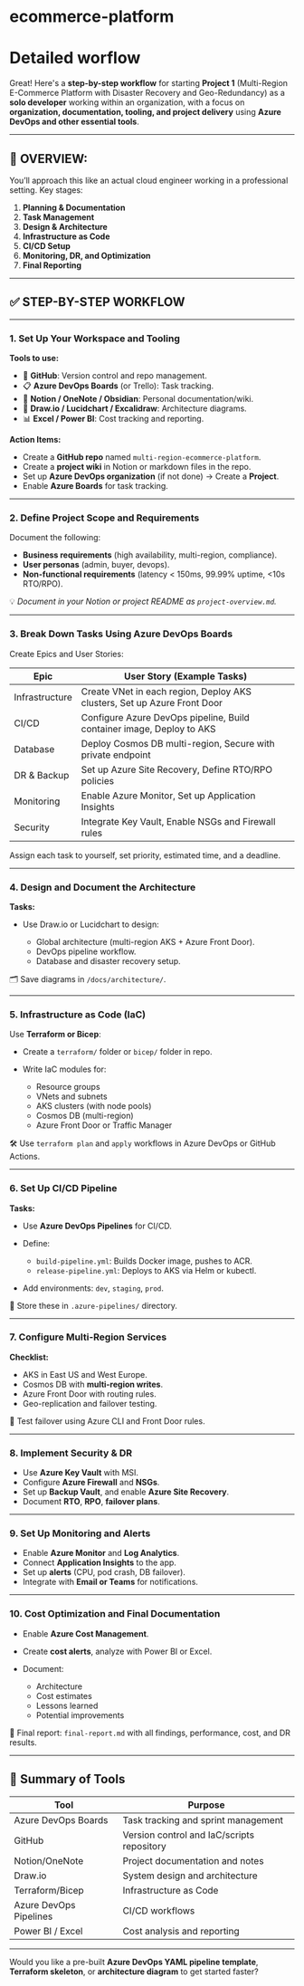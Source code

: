 # ecommerce-platform
# Detailed worflow 

Great! Here's a **step-by-step workflow** for starting **Project 1** (Multi-Region E-Commerce Platform with Disaster Recovery and Geo-Redundancy) as a **solo developer** working within an organization, with a focus on **organization, documentation, tooling, and project delivery** using **Azure DevOps and other essential tools**.

---

## 🧭 OVERVIEW:

You’ll approach this like an actual cloud engineer working in a professional setting. Key stages:

1. **Planning & Documentation**
2. **Task Management**
3. **Design & Architecture**
4. **Infrastructure as Code**
5. **CI/CD Setup**
6. **Monitoring, DR, and Optimization**
7. **Final Reporting**

---

## ✅ STEP-BY-STEP WORKFLOW

---

### **1. Set Up Your Workspace and Tooling**

**Tools to use:**

* 📁 **GitHub**: Version control and repo management.
* 📋 **Azure DevOps Boards** (or Trello): Task tracking.
* 📄 **Notion / OneNote / Obsidian**: Personal documentation/wiki.
* 📐 **Draw\.io / Lucidchart / Excalidraw**: Architecture diagrams.
* 📊 **Excel / Power BI**: Cost tracking and reporting.

**Action Items:**

* Create a **GitHub repo** named `multi-region-ecommerce-platform`.
* Create a **project wiki** in Notion or markdown files in the repo.
* Set up **Azure DevOps organization** (if not done) → Create a **Project**.
* Enable **Azure Boards** for task tracking.

---

### **2. Define Project Scope and Requirements**

Document the following:

* **Business requirements** (high availability, multi-region, compliance).
* **User personas** (admin, buyer, devops).
* **Non-functional requirements** (latency < 150ms, 99.99% uptime, <10s RTO/RPO).

💡 *Document in your Notion or project README as `project-overview.md`.*

---

### **3. Break Down Tasks Using Azure DevOps Boards**

Create Epics and User Stories:

| Epic           | User Story (Example Tasks)                                               |
| -------------- | ------------------------------------------------------------------------ |
| Infrastructure | Create VNet in each region, Deploy AKS clusters, Set up Azure Front Door |
| CI/CD          | Configure Azure DevOps pipeline, Build container image, Deploy to AKS    |
| Database       | Deploy Cosmos DB multi-region, Secure with private endpoint              |
| DR & Backup    | Set up Azure Site Recovery, Define RTO/RPO policies                      |
| Monitoring     | Enable Azure Monitor, Set up Application Insights                        |
| Security       | Integrate Key Vault, Enable NSGs and Firewall rules                      |

Assign each task to yourself, set priority, estimated time, and a deadline.

---

### **4. Design and Document the Architecture**

**Tasks:**

* Use Draw\.io or Lucidchart to design:

  * Global architecture (multi-region AKS + Azure Front Door).
  * DevOps pipeline workflow.
  * Database and disaster recovery setup.

🗂 Save diagrams in `/docs/architecture/`.

---

### **5. Infrastructure as Code (IaC)**

Use **Terraform or Bicep**:

* Create a `terraform/` folder or `bicep/` folder in repo.
* Write IaC modules for:

  * Resource groups
  * VNets and subnets
  * AKS clusters (with node pools)
  * Cosmos DB (multi-region)
  * Azure Front Door or Traffic Manager

🛠 Use `terraform plan` and `apply` workflows in Azure DevOps or GitHub Actions.

---

### **6. Set Up CI/CD Pipeline**

**Tasks:**

* Use **Azure DevOps Pipelines** for CI/CD.
* Define:

  * `build-pipeline.yml`: Builds Docker image, pushes to ACR.
  * `release-pipeline.yml`: Deploys to AKS via Helm or kubectl.
* Add environments: `dev`, `staging`, `prod`.

📌 Store these in `.azure-pipelines/` directory.

---

### **7. Configure Multi-Region Services**

**Checklist:**

* AKS in East US and West Europe.
* Cosmos DB with **multi-region writes**.
* Azure Front Door with routing rules.
* Geo-replication and failover testing.

🧪 Test failover using Azure CLI and Front Door rules.

---

### **8. Implement Security & DR**

* Use **Azure Key Vault** with MSI.
* Configure **Azure Firewall** and **NSGs**.
* Set up **Backup Vault**, and enable **Azure Site Recovery**.
* Document **RTO**, **RPO**, **failover plans**.

---

### **9. Set Up Monitoring and Alerts**

* Enable **Azure Monitor** and **Log Analytics**.
* Connect **Application Insights** to the app.
* Set up **alerts** (CPU, pod crash, DB failover).
* Integrate with **Email or Teams** for notifications.

---

### **10. Cost Optimization and Final Documentation**

* Enable **Azure Cost Management**.
* Create **cost alerts**, analyze with Power BI or Excel.
* Document:

  * Architecture
  * Cost estimates
  * Lessons learned
  * Potential improvements

📄 Final report: `final-report.md` with all findings, performance, cost, and DR results.

---

## 🧰 Summary of Tools

| Tool                   | Purpose                                    |
| ---------------------- | ------------------------------------------ |
| Azure DevOps Boards    | Task tracking and sprint management        |
| GitHub                 | Version control and IaC/scripts repository |
| Notion/OneNote         | Project documentation and notes            |
| Draw\.io               | System design and architecture             |
| Terraform/Bicep        | Infrastructure as Code                     |
| Azure DevOps Pipelines | CI/CD workflows                            |
| Power BI / Excel       | Cost analysis and reporting                |

---

Would you like a pre-built **Azure DevOps YAML pipeline template**, **Terraform skeleton**, or **architecture diagram** to get started faster?

